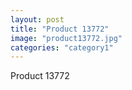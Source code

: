 ```yaml
---
layout: post
title: "Product 13772"
image: "product13772.jpg"
categories: "category1"
---
```

Product 13772
